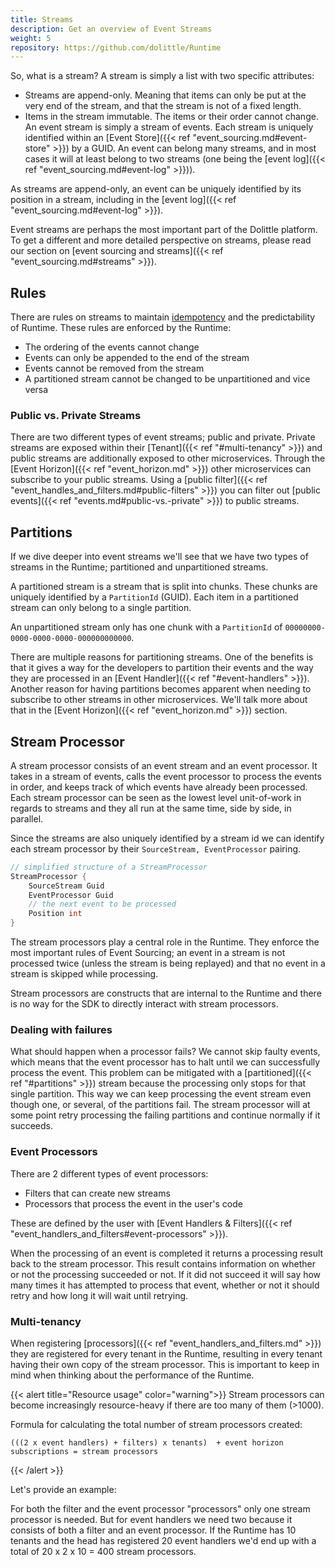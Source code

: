 ```yaml
---
title: Streams
description: Get an overview of Event Streams
weight: 5
repository: https://github.com/dolittle/Runtime
---
```


So, what is a stream? A stream is simply a list with two specific attributes:

* Streams are append-only. Meaning that items can only be put at the very end of the stream, and that the stream is not of a fixed length.
* Items in the stream immutable. The items or their order cannot change.
An event stream is simply a stream of events. Each stream is uniquely identified within an [Event Store]({{< ref "event_sourcing.md#event-store" >}}) by a GUID. An event can belong many streams, and in most cases it will at least belong to two streams (one being the [event log]({{< ref "event_sourcing.md#event-log" >}})).

As streams are append-only, an event can be uniquely identified by its position in a stream, including in the [event log]({{< ref "event_sourcing.md#event-log" >}}).

Event streams are perhaps the most important part of the Dolittle platform. To get a different and more detailed perspective on streams, please read our section on [event sourcing and streams]({{< ref "event_sourcing.md#streams" >}}).

## Rules

There are rules on streams to maintain [idempotency](https://en.wikipedia.org/wiki/Idempotence) and the predictability of Runtime. These rules are enforced by the Runtime:

* The ordering of the events cannot change
* Events can only be appended to the end of the stream
* Events cannot be removed from the stream
* A partitioned stream cannot be changed to be unpartitioned and vice versa

### Public vs. Private Streams

There are two different types of event streams; public and private. Private streams are exposed within their [Tenant]({{< ref "#multi-tenancy" >}}) and public streams are additionally exposed to other microservices.
Through the [Event Horizon]({{< ref "event_horizon.md" >}}) other microservices can subscribe to your public streams. Using a [public filter]({{< ref "event_handles_and_filters.md#public-filters" >}}) you can filter out [public events]({{< ref "events.md#public-vs.-private" >}}) to public streams.

## Partitions

If we dive deeper into event streams we'll see that we have two types of streams in the Runtime; partitioned and unpartitioned streams.

A partitioned stream is a stream that is split into chunks. These chunks are uniquely identified by a `PartitionId` (GUID). Each item in a partitioned stream can only belong to a single partition.

An unpartitioned stream only has one chunk with a `PartitionId` of `00000000-0000-0000-0000-000000000000`.

There are multiple reasons for partitioning streams. One of the benefits is that it gives a way for the developers to partition their events and the way they are processed in an [Event Handler]({{< ref "#event-handlers" >}}). Another reason for having partitions becomes apparent when needing to subscribe to other streams in other microservices. We'll talk more about that in the [Event Horizon]({{< ref "event_horizon.md" >}}) section.

## Stream Processor

A stream processor consists of an event stream and an event processor. It takes in a stream of events, calls the event processor to process the events in order, and keeps track of which events have already been processed. Each stream processor can be seen as the lowest level unit-of-work in regards to streams and they all run at the same time, side by side, in parallel.

Since the streams are also uniquely identified by a stream id we can identify each stream processor by their `SourceStream, EventProcessor` pairing.

```csharp
// simplified structure of a StreamProcessor
StreamProcessor {
    SourceStream Guid
    EventProcessor Guid
    // the next event to be processed
    Position int
}
```

The stream processors play a central role in the Runtime. They enforce the most important rules of Event Sourcing; an event in a stream is not processed twice (unless the stream is being replayed) and that no event in a stream is skipped while processing.

Stream processors are constructs that are internal to the Runtime and there is no way for the SDK to directly interact with stream processors.

### Dealing with failures

What should happen when a processor fails? We cannot skip faulty events, which means that the event processor has to halt until we can successfully process the event. This problem can be mitigated with a [partitioned]({{< ref "#partitions" >}}) stream because the processing only stops for that single partition. This way we can keep processing the event stream even though one, or several, of the partitions fail. The stream processor will at some point retry processing the failing partitions and continue normally if it succeeds.

### Event Processors

There are 2 different types of event processors:

- Filters that can create new streams
- Processors that process the event in the user's code

These are defined by the user with [Event Handlers & Filters]({{< ref "event_handlers_and_filters#event-processors" >}}).

When the processing of an event is completed it returns a processing result back to the stream processor. This result contains information on whether or not the processing succeeded or not. If it did not succeed it will say how many times it has attempted to process that event, whether or not it should retry and how long it will wait until retrying.

### Multi-tenancy

When registering [processors]({{< ref "event_handlers_and_filters.md" >}}) they are registered for every tenant in the Runtime, resulting in every tenant having their own copy of the stream processor. This is important to keep in mind when thinking about the performance of the Runtime.

{{< alert title="Resource usage" color="warning">}}
Stream processors can become increasingly resource-heavy if there are too many of them (>1000).

Formula for calculating the total number of stream processors created:
```
(((2 x event handlers) + filters) x tenants)  + event horizon subscriptions = stream processors
```
{{< /alert >}}

Let's provide an example:

For both the filter and the event processor "processors" only one stream processor is needed. But for event handlers we need two because it consists of both a filter and an event processor. If the Runtime has 10 tenants and the head has registered 20 event handlers we'd end up with a total of 20 x 2 x 10 = 400 stream processors.
